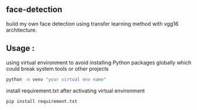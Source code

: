 ## face-detection
build my own face detection using transfer learning method with vgg16 architecture.
## Usage :
using virtual environment to avoid installing Python packages globally which could break system tools or other projects <br>
```bash
python -m venv "your virtual env name"
```
install requirement.txt after activating virtual environment
```bash
pip install requirement.txt
```

